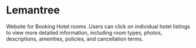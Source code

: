 # Lemantree
Website for Booking Hotel rooms .Users can click on individual hotel listings to view more detailed information, including room types, photos, descriptions, amenities, policies, and cancellation terms.
